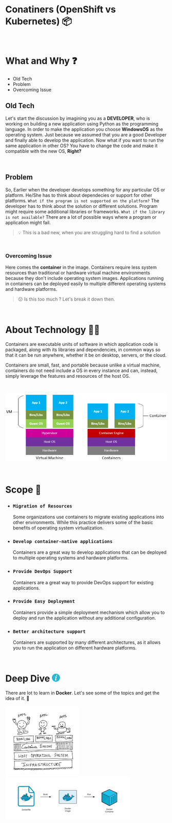 # Conatiners (OpenShift vs Kubernetes) 📦

<br>

# What and Why ❓
* Old Tech
* Problem
* Overcoming Issue

## Old Tech

Let's start the discussion by imagining you as a **DEVELOPER**, who is working on building a new application using Python as the programming language. In order to make the application you choose **WindowsOS** as the operating system. Just because we assumed that you are a good Developer and finally able to develop the application. Now what if you want to run the same application in other OS? You have to change the code and make it compatible with the new OS, **Right?**

<br>

## Problem

So, Earlier when the developer develops something for any particular OS or platform. He/She has to think about dependecies or support for other platforms. `What if the program is not supported on the platform?` The developer has to think about the solution or different solutions. Program might require some additional libraries or frameworks. `What if the library is not available?` There are a lot of possible ways where a program or application might fail. 


> 💡 This is a bad new, when you are struggling hard to find a solution


<br>

### Overcoming Issue

Here comes the **container** in the image. Containers require less system resources than traditional or hardware virtual machine environments because they don't include operating system images. Applications running in containers can be deployed easily to multiple different operating systems and hardware platforms.

> 😕 Is this too much ? Let's break it down then.

<br>

# About Technology 🧑‍💻

Containers are executable units of software in which application code is packaged, along with its libraries and dependencies, in common ways so that it can be run anywhere, whether it be on desktop, servers, or the cloud.

Containers are small, fast, and portable because unlike a virtual machine, containers do not need include a OS in every instance and can, instead, simply leverage the features and resources of the host OS.

<br>

![alt text](./images/container.png "Docker Concept")

<br>

# Scope 🔎

* ### `Migration of Resources`
     Some organizations use containers to migrate existing applications into other environments. While this practice delivers some of the basic benefits of operating system virtualization.

* ### `Develop container-native applications`
    Containers are a great way to develop applications that can be deployed to multiple operating systems and hardware platforms.

* ### `Provide DevOps Support`
    Containers are a great way to provide DevOps support for existing applications.

* ### `Provide Easy Deployment`
    Containers provide a simple deployment mechanism which allow you to deploy and run the application without any additional configuration.

* ### `Better architecture support`
    Containers are supported by many different architectures, as it allows you to run the application on different hardware platforms.

<br>

# Deep Dive <img src="./images/info.png" alt="info" width="25px" height="25px">

There are lot to learn in **Docker**. Let's see some of the topics and get the idea of it. 🙂

![alt text](./images/container1.png "Docker Concept") 
![alt text](./images/docker.png "Docker Concept")